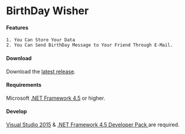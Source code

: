 # BirthDay Wisher
#### Features
    1. You Can Store Your Data
    2. You Can Send BirthDay Message to Your Friend Through E-Mail.
#### Download
Download the [latest release](https://github.com/satya00089/C-Sharp-Project/releases).
#### Requirements
Microsoft [.NET Framework 4.5](https://www.microsoft.com/en-US/download/details.aspx?id=53344) or higher.
#### Develop
[Visual Studio 2015](https://www.visualstudio.com/downloads/) & [.NET Framework 4.5 Developer Pack ](https://www.microsoft.com/en-us/download/details.aspx?id=53321) are required.
  
    
